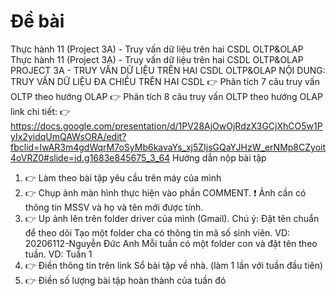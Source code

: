 # Đề bài






Thực hành 11 (Project 3A) - Truy vấn dữ liệu trên hai CSDL OLTP&OLAP
Thực hành 11 (Project 3A) - Truy vấn dữ liệu trên hai CSDL OLTP&OLAP
PROJECT 3A - TRUY VẤN DỮ LIỆU TRÊN HAI CSDL OLTP&OLAP
NỘI DUNG: TRUY VẤN DỮ LIỆU ĐA CHIỀU TRÊN HAI CSDL
👉 Phân tích 7 câu truy vấn OLTP theo hướng OLAP
👉 Phân tích 8 câu truy vấn OLTP theo hướng OLAP
link chi tiết:
👉https://docs.google.com/presentation/d/1PV28AjOwOjRdzX3GCjXhCO5w1PyIx2yidqUmQAWsORA/edit?fbclid=IwAR3m4gdWqrM7oSyMb6kavaYs_xj5ZIjsGQaYJHzW_erNMp8CZyoit4oVRZ0#slide=id.g1683e845675_3_64
Hướng dẫn nộp bài tập
1. 👉 Làm theo bài tập yêu cầu trên máy của mình
2. 👉 Chụp ảnh màn hình thực hiện vào phần COMMENT.
❗ Ảnh cần có thông tin MSSV và họ và tên mới được tính.
3. 👉 Up ảnh lên trên folder driver của mình (Gmail). Chú ý: Đặt tên chuẩn để theo dõi
Tạo một folder cha có thông tin mã số sinh viên. VD: 20206112-Nguyễn Đức Anh
Mỗi tuần có một folder con và đặt tên theo tuần. VD: Tuần 1
4. 👉 Điền thông tin trên link Sổ bài tập về nhà. (làm 1 lần với tuần đầu tiên)
5. 👉 Điền số lượng bài tập hoàn thành của tuần đó